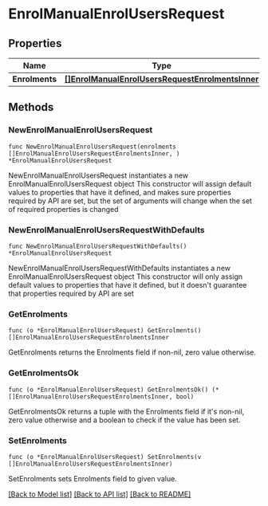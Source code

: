 # EnrolManualEnrolUsersRequest

## Properties

Name | Type | Description | Notes
------------ | ------------- | ------------- | -------------
**Enrolments** | [**[]EnrolManualEnrolUsersRequestEnrolmentsInner**](EnrolManualEnrolUsersRequestEnrolmentsInner.md) |  | 

## Methods

### NewEnrolManualEnrolUsersRequest

`func NewEnrolManualEnrolUsersRequest(enrolments []EnrolManualEnrolUsersRequestEnrolmentsInner, ) *EnrolManualEnrolUsersRequest`

NewEnrolManualEnrolUsersRequest instantiates a new EnrolManualEnrolUsersRequest object
This constructor will assign default values to properties that have it defined,
and makes sure properties required by API are set, but the set of arguments
will change when the set of required properties is changed

### NewEnrolManualEnrolUsersRequestWithDefaults

`func NewEnrolManualEnrolUsersRequestWithDefaults() *EnrolManualEnrolUsersRequest`

NewEnrolManualEnrolUsersRequestWithDefaults instantiates a new EnrolManualEnrolUsersRequest object
This constructor will only assign default values to properties that have it defined,
but it doesn't guarantee that properties required by API are set

### GetEnrolments

`func (o *EnrolManualEnrolUsersRequest) GetEnrolments() []EnrolManualEnrolUsersRequestEnrolmentsInner`

GetEnrolments returns the Enrolments field if non-nil, zero value otherwise.

### GetEnrolmentsOk

`func (o *EnrolManualEnrolUsersRequest) GetEnrolmentsOk() (*[]EnrolManualEnrolUsersRequestEnrolmentsInner, bool)`

GetEnrolmentsOk returns a tuple with the Enrolments field if it's non-nil, zero value otherwise
and a boolean to check if the value has been set.

### SetEnrolments

`func (o *EnrolManualEnrolUsersRequest) SetEnrolments(v []EnrolManualEnrolUsersRequestEnrolmentsInner)`

SetEnrolments sets Enrolments field to given value.



[[Back to Model list]](../README.md#documentation-for-models) [[Back to API list]](../README.md#documentation-for-api-endpoints) [[Back to README]](../README.md)


